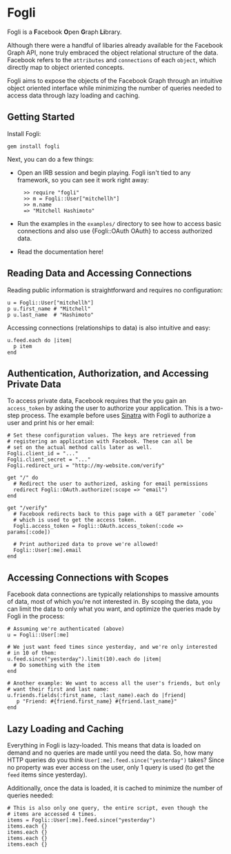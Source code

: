 # Fogli

Fogli is a **F**acebook **O**pen **G**raph **Li**brary.

Although there were a handful of libaries already available for
the Facebook Graph API, none truly embraced the object
relational structure of the data. Facebook refers to the
`attributes` and `connections` of each `object`, which directly map
to object oriented concepts.

Fogli aims to expose the objects of the Facebook Graph through an intuitive
object oriented interface while minimizing the number of queries needed
to access data through lazy loading and caching.

## Getting Started

Install Fogli:

    gem install fogli

Next, you can do a few things:

* Open an IRB session and begin playing. Fogli isn't tied to any framework,
so you can see it work right away:

        >> require "fogli"
        >> m = Fogli::User["mitchellh"]
        >> m.name
        => "Mitchell Hashimoto"

* Run the examples in the `examples/` directory to see how to access basic
connections and also use {Fogli::OAuth OAuth} to access authorized data.

* Read the documentation here!

## Reading Data and Accessing Connections

Reading public information is straightforward and requires no configuration:

    u = Fogli::User["mitchellh"]
    p u.first_name # "Mitchell"
    p u.last_name  # "Hashimoto"

Accessing connections (relationships to data) is also intuitive and
easy:

    u.feed.each do |item|
      p item
    end

## Authentication, Authorization, and Accessing Private Data

To access private data, Facebook requires that the you gain an `access_token`
by asking the user to authorize your application. This is a two-step process.
The example before uses [Sinatra](http://www.sinatrarb.com/) with Fogli to
authorize a user and print his or her email:

    # Set these configuration values. The keys are retrieved from
    # registering an application with Facebook. These can all be
    # set on the actual method calls later as well.
    Fogli.client_id = "..."
    Fogli.client_secret = "..."
    Fogli.redirect_uri = "http://my-website.com/verify"

    get "/" do
      # Redirect the user to authorized, asking for email permissions
      redirect Fogli::OAuth.authorize(:scope => "email")
    end

    get "/verify"
      # Facebook redirects back to this page with a GET parameter `code`
      # which is used to get the access token.
      Fogli.access_token = Fogli::OAuth.access_token(:code => params[:code])

      # Print authorized data to prove we're allowed!
      Fogli::User[:me].email
    end

## Accessing Connections with Scopes

Facebook data connections are typically relationships to massive amounts
of data, most of which you're not interested in. By scoping the data, you
can limit the data to only what you want, and optimize the queries made by
Fogli in the process:

    # Assuming we're authenticated (above)
    u = Fogli::User[:me]

    # We just want feed times since yesterday, and we're only interested
    # in 10 of them:
    u.feed.since("yesterday").limit(10).each do |item|
      # Do something with the item
    end

    # Another example: We want to access all the user's friends, but only
    # want their first and last name:
    u.friends.fields(:first_name, :last_name).each do |friend|
       p "Friend: #{friend.first_name} #{friend.last_name}"
    end

## Lazy Loading and Caching

Everything in Fogli is lazy-loaded. This means that data is loaded on
demand and no queries are made until you need the data. So, how many
HTTP queries do you think `User[:me].feed.since("yesterday")` takes?
Since no property was ever access on the user, only 1 query is used
(to get the `feed` items since yesterday).

Additionally, once the data is loaded, it is cached to minimize the
number of queries needed:

    # This is also only one query, the entire script, even though the
    # items are accessed 4 times.
    items = Fogli::User[:me].feed.since("yesterday")
    items.each {}
    items.each {}
    items.each {}
    items.each {}

